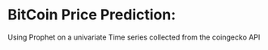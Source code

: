 

# BitCoin Price Prediction:

Using Prophet on a univariate Time series collected from the coingecko API
